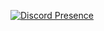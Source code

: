 [![Discord Presence](https://lanyard-profile-readme.vercel.app/api/422444198835257363?theme=transparent&bg=0d1117&animated=true&borderRadius=15px&hideDiscrim=false)](https://discord.com/users/422444198835257363)
